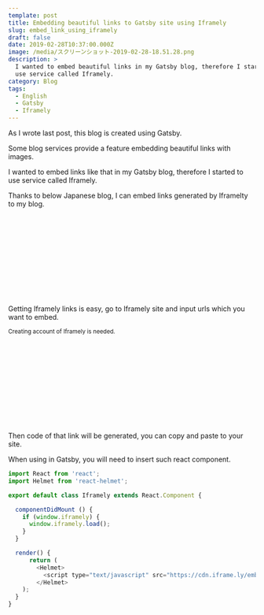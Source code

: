 ```yaml
---
template: post
title: Embedding beautiful links to Gatsby site using Iframely
slug: embed_link_using_iframely
draft: false
date: 2019-02-28T10:37:00.000Z
image: /media/スクリーンショット-2019-02-28-18.51.28.png
description: >
  I wanted to embed beautiful links in my Gatsby blog, therefore I started to
  use service called Iframely.
category: Blog
tags:
  - English
  - Gatsby
  - Iframely
---
```

As I wrote last post, this blog is created using Gatsby.

Some blog services provide a feature embedding beautiful links with images.

I wanted to embed links like that in my Gatsby blog, therefore I started to use service called Iframely.

Thanks to below Japanese blog, I can embed links generated by Iframelty to my blog.

<div class="iframely-embed"><div class="iframely-responsive" style="height: 168px; padding-bottom: 0;"><a href="https://takumon.com/iframely" data-iframely-url="//cdn.iframe.ly/api/iframe?url=https%3A%2F%2Ftakumon.com%2Fiframely&key=b9fe832f5332a1c3e40cbe51810e08d3"></a></div></div>

Getting Iframely links is easy, go to Iframely site and input urls which you want to embed.

<small>Creating account of Iframely is needed.</small>

<div class="iframely-embed"><div class="iframely-responsive" style="height: 168px; padding-bottom: 0;"><a href="https://iframely.com/" data-iframely-url="//cdn.iframe.ly/api/iframe?url=https%3A%2F%2Fiframely.com&key=b9fe832f5332a1c3e40cbe51810e08d3"></a></div></div>

Then code of that link will be generated, you can copy and paste to your site.

When using in Gatsby, you will need to insert such react component.

```javascript
import React from 'react';
import Helmet from 'react-helmet';

export default class Iframely extends React.Component {

  componentDidMount () {
    if (window.iframely) {
      window.iframely.load();
    }
  }

  render() {
      return (
        <Helmet>
          <script type="text/javascript" src="https://cdn.iframe.ly/embed.js" charset="utf-8"/>
        </Helmet>
    );
  }
}
```
